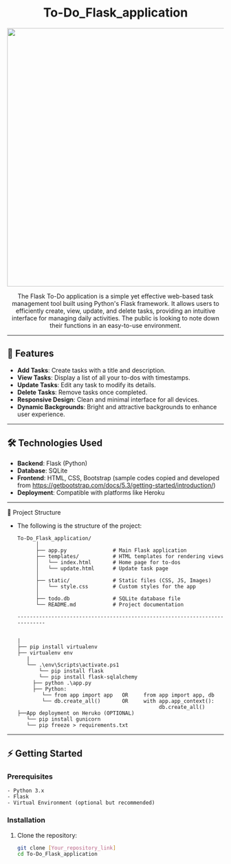 <h1 align="center"> To-Do_Flask_application </h1>
<p align="center"> <img src="https://media0.giphy.com/media/v1.Y2lkPTc5MGI3NjExMXB4b2l0M3dmeGJ4a25kcjQ3dDJzNDA2azF0N24wd2VieTJpbWNobiZlcD12MV9pbnRlcm5hbF9naWZfYnlfaWQmY3Q9cw/cJBQoc3fZDgDIUoXhv/giphy.gif" width="600"> </p>
<p align="center">The Flask To-Do application is a simple yet effective web-based task management tool built using Python's Flask framework. It allows 
                  users to efficiently create, view, update, and delete tasks, providing an intuitive interface for managing daily activities. The 
                  public is looking to note down their functions in an easy-to-use environment.
</p>


---

## 🚀 Features

- **Add Tasks**: Create tasks with a title and description.
- **View Tasks**: Display a list of all your to-dos with timestamps.
- **Update Tasks**: Edit any task to modify its details.
- **Delete Tasks**: Remove tasks once completed.
- **Responsive Design**: Clean and minimal interface for all devices.
- **Dynamic Backgrounds**: Bright and attractive backgrounds to enhance user experience.

---

## 🛠️ Technologies Used

- **Backend**: Flask (Python)
- **Database**: SQLite
- **Frontend**: HTML, CSS, Bootstrap (sample codes copied and developed from https://getbootstrap.com/docs/5.3/getting-started/introduction/)
- **Deployment**: Compatible with platforms like Heroku

---

📂 Project Structure
- The following is the structure of the project:

      To-Do_Flask_application/
            │
            ├── app.py               # Main Flask application
            ├── templates/           # HTML templates for rendering views
            │   └── index.html       # Home page for to-dos
            │   └── update.html      # Update task page
            │
            ├── static/              # Static files (CSS, JS, Images)
            │   └── style.css        # Custom styles for the app
            │
            ├── todo.db              # SQLite database file
            └── README.md            # Project documentation

      ----------------------------------------------------------------------------


      |
      ├── pip install virtualenv
      ├── virtualenv env
         |
         └── .\env\Scripts\activate.ps1
             └── pip install flask  
             └── pip install flask-sqlalchemy
           ├── python .\app.py
           ├── Python:
              └── from app import app   OR     from app import app, db
              └── db.create_all()       OR     with app.app_context():
                                                    db.create_all()
      ├──App deployment on Heruko (OPTIONAL)
         └── pip install gunicorn 
         └── pip freeze > requirements.txt
     

---

## ⚡ Getting Started

### Prerequisites
    - Python 3.x
    - Flask
    - Virtual Environment (optional but recommended)

### Installation
1. Clone the repository:
   ```bash
   git clone [Your_repository_link]
   cd To-Do_Flask_application
